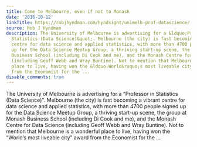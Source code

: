 ```yaml
---
title: Come to Melbourne, even if not to Monash
date: '2016-10-12'
linkTitle: https://robjhyndman.com/hyndsight/unimelb-prof-datascience/
source: Rob J Hyndman
description: The University of Melbourne is advertising for a &ldquo;Professor in
  Statistics (Data Science)&quot;. Melbourne (the city) is fast becoming a vibrant
  centre for data science and applied statistics, with more than 4700 people signed
  up for the Data Science Meetup Group, a thriving start-up scene, the group at Monash
  Business School (including Di Cook and me), and the Monash Centre for Data Science
  (including Geoff Webb and Wray Buntine). Not to mention that Melbourne is a wonderful
  place to live, having won the &ldquo;World&rsquo;s most liveable city&rdquo; award
  from the Economist for the ...
disable_comments: true
---
```

The University of Melbourne is advertising for a &ldquo;Professor in Statistics (Data Science)&quot;. Melbourne (the city) is fast becoming a vibrant centre for data science and applied statistics, with more than 4700 people signed up for the Data Science Meetup Group, a thriving start-up scene, the group at Monash Business School (including Di Cook and me), and the Monash Centre for Data Science (including Geoff Webb and Wray Buntine). Not to mention that Melbourne is a wonderful place to live, having won the &ldquo;World&rsquo;s most liveable city&rdquo; award from the Economist for the ...